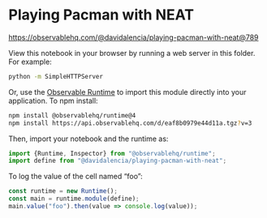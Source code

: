 # Playing Pacman with NEAT

https://observablehq.com/@davidalencia/playing-pacman-with-neat@789

View this notebook in your browser by running a web server in this folder. For
example:

~~~sh
python -m SimpleHTTPServer
~~~

Or, use the [Observable Runtime](https://github.com/observablehq/runtime) to
import this module directly into your application. To npm install:

~~~sh
npm install @observablehq/runtime@4
npm install https://api.observablehq.com/d/eaf8b0979e44d11a.tgz?v=3
~~~

Then, import your notebook and the runtime as:

~~~js
import {Runtime, Inspector} from "@observablehq/runtime";
import define from "@davidalencia/playing-pacman-with-neat";
~~~

To log the value of the cell named “foo”:

~~~js
const runtime = new Runtime();
const main = runtime.module(define);
main.value("foo").then(value => console.log(value));
~~~
